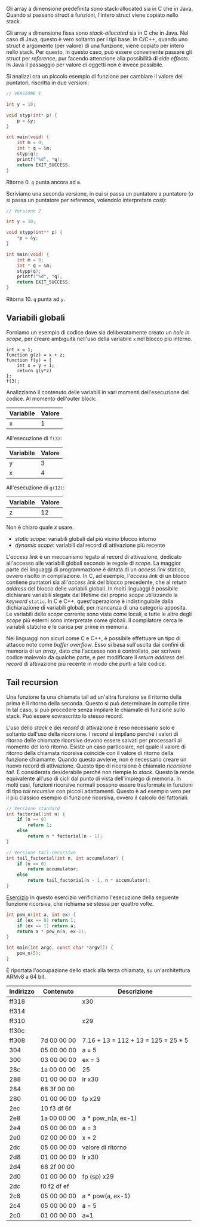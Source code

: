 Gli array a dimensione predefinita sono stack-allocated sia in C che in Java.
Quando si passano struct a funzioni, l'intero struct viene copiato nello stack.

Gli array a dimensione fissa sono *stack-allocated* sia in C che in Java. Nel caso di Java, questo è vero soltanto per i tipi base. In C/C++, quando uno struct è argomento (per valore) di una funzione, viene copiato per intero nello stack. Per questo, in questo caso, può essere conveniente passare gli struct per *reference*, pur facendo attenzione alla possibilità di *side effects*. In Java il passaggio per valore di oggetti non è invece possibile.

Si analizzi ora un piccolo esempio di funzione per cambiare il valore dei puntatori, riscritta in due versioni:

```c
// VERSIONE 1

int y = 10;

void styp(int* p) {
	p = &y;
}

int main(void) {
	int m = 0;
	int * q = &m;
	styp(q);
	printf("%d", *q);
	return EXIT_SUCCESS;
}
```
Ritorna 0. `q` punta ancora ad `m`.

Scriviamo una seconda versione, in cui si passa un puntatore a puntatore (o si passa un puntatore per reference, volendolo interpretare così):

```c
// Versione 2

int y = 10;

void stypp(int** p) {
	*p = &y;
}

int main(void) {
	int m = 0;
	int * q = &m;
	stypp(q);
	printf("%d", *q);
	return EXIT_SUCCESS;
}
```
Ritorna 10. `q` punta ad `y`.

## Variabili globali
 
 Forniamo un esempio di codice dove sia deliberatamente creato un *hole in scope*, per creare ambiguità nell'uso della variabile `x` nel blocco più interno.

```
int x = 1;
function g(z) = x + z;
function f(y) = {
	int x = y + 1;
	return g(y*z)
};
f(3);
```

Analizziamo il contenuto delle variabili in vari momenti dell'esecuzione del codice.
Al momento dell'outer block:

| Variabile | Valore |
| --------- | ------ |
| x         | 1      |

All'esecuzione di `f(3)`:

| Variabile | Valore |
| --------- | ------ |
| y         | 3      |
| x         | 4      |
All'esecuzione di `g(12)`:

| Variabile | Valore |
| --------- | ------ |
| z         | 12     |

Non è chiaro quale $x$ usare. 
- *static scope*: variabili globali dal più vicino blocco intorno
- *dynamic scope*: variabili dal record di attivazione più recente

L'*access link* è un meccanismo legato al record di attivazione, dedicato all'accesso alle variabili globali secondo le regole di *scope*. La maggior parte dei linguaggi di programmazione è dotata di un *access link* statico, ovvero risolto in compilazione. In C, ad esempio, l'*access link* di un blocco contiene puntatori sia all'*access link* del blocco precedente, che al *return address* del blocco delle variabili globali. In molti linguaggi è possibile dichiarare variabili slegate dal lifetime del proprio *scope* utilizzando la *keyword* `static`. In C e C++, quest'operazione è indistinguibile dalla dichiarazione di variabili globali, per mancanza di una categoria apposita. Le variabili dello *scope* corrente sono viste come locali, e tutte le altre degli *scope* più esterni sono interpretate come globali. Il compilatore cerca le variabili statiche e le carica per prime in memoria.

Nei linguaggi non sicuri come C e C++, è possibile effettuare un tipo di attacco noto come *buffer overflow*. Esso si basa sull'uscita dai confini di memoria di un *array*, dato che l'accesso non è controllato, per scrivere codice malevolo da qualche parte, e per modificare il *return address* del *record* di attivazione più recente in modo che punti a tale codice.

## Tail recursion

Una funzione fa una chiamata tail ad un'altra funzione se il ritorno della prima è il ritorno della seconda. Questo si può determinare in compile time. In tal caso, si può procedere senza impilare le chiamate di funzione sullo stack. Può essere sovrascritto lo stesso record.

L'uso dello *stack* e dei *record* di attivazione è reso necessario solo e soltanto dall'uso della ricorsione. I *record* si impilano perché i valori di ritorno delle chiamate ricorsive devono essere salvati per processarli al momento del loro ritorno. Esiste un caso particolare, nel quale il valore di ritorno della chiamata ricorsiva coincide con il valore di ritorno della funzione chiamante. Quando questo avviene, non è necessario creare un nuovo record di attivazione. Questo tipo di ricorsione è chiamato *ricorsione tail*. È considerata desiderabile perché non riempie lo *stack*. Questo la rende equivalente all'uso di cicli dal punto di vista dell'impiego di memoria. In molti casi, funzioni ricorsive normali possono essere trasformate in funzioni di tipo *tail recursive* con piccoli adattamenti. Questo è ad esempio vero per il più classico esempio di funzione ricorsiva, ovvero il calcolo dei fattoriali:

```c
// Versione standard
int factorial(int n) {
	if (n == 0)
		return 1;
	else
		return n * factorial(n - 1);
}

// Versione tail-recursive
int tail_factorial(int n, int accumulator) {
    if (n == 0)
        return accumulator;
    else
        return tail_factorial(n - 1, n * accumulator);
}
```


<u>Esercizio</u>
In questo esercizio verifichiamo l'esecuzione della seguente funzione ricorsiva, che richiama sé stessa per quattro volte.

```c
int pow_n(int a, int ex) {
	if (ex == 0) return 1;
	if (ex == 1) return a;
	return a * pow_n(a, ex-1);
}

int main(int argc, const char *argv[]) {
	pow_n(5);
}
```

È riportata l'occupazione dello stack alla terza chiamata, su un'architettura ARMv8 a 64 bit.

| Indirizzo | Contenuto   | Descrizione                         |
| --------- | ----------- | ----------------------------------- |
| ff318     |             | x30                                 |
| ff314     |             |                                     |
| ff310     |             | x29                                 |
| ff30c     |             |                                     |
| ff308     | 7d 00 00 00 | 7.16 + 13 = 112 + 13 = 125 = 25 * 5 |
| 304       | 05 00 00 00 | a = 5                               |
| 300       | 03 00 00 00 | ex = 3                              |
| 28c       | 1a 00 00 00 | 25                                  |
| 288       | 01 00 00 00 | lr x30                              |
| 284       | 68 3f 00 00 |                                     |
| 280       | 01 00 00 00 | fp x29                              |
| 2ec       | 10 f3 df 6f |                                     |
| 2e8       | 1a 00 00 00 | a * pow_n(a, ex-1)                  |
| 2e4       | 05 00 00 00 | a = 3                               |
| 2e0       | 02 00 00 00 | x = 2                               |
| 2dc       | 05 00 00 00 | valore di ritorno                   |
| 2d8       | 01 00 00 00 | lr x30                              |
| 2d4       | 68 2f 00 00 |                                     |
| 2d0       | 01 00 00 00 | fp (sp) x29                         |
| 2dc       | f0 f2 df ef |                                     |
| 2c8       | 05 00 00 00 | a * pow(a, ex-1)                    |
| 2c4       | 05 00 00 00 | a = 5                               |
| 2c0       | 01 00 00 00 | a=1                                 |



